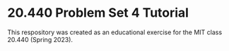 # 20.440 Problem Set 4 Tutorial
This respository was created as an educational exercise for the MIT class 20.440 (Spring 2023).
